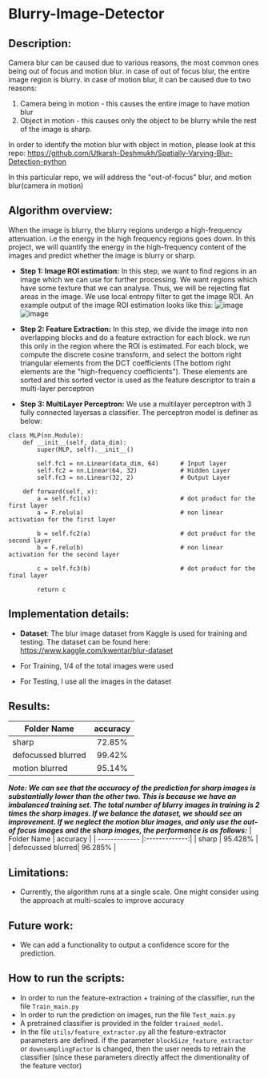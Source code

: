 # Blurry-Image-Detector

## Description:
Camera blur can be caused due to various reasons, the most common ones being out of focus and motion blur.
in case of out of focus blur, the entire image region is blurry.
in case of motion blur, it can be caused due to two reasons:
  1) Camera being in motion - this causes the entire image to have motion blur
  2) Object in motion - this causes only the object to be blurry while the rest of the image is sharp.

In order to identify the motion blur with object in motion, please look at this repo: https://github.com/Utkarsh-Deshmukh/Spatially-Varying-Blur-Detection-python

In this particular repo, we will address the "out-of-focus" blur, and motion blur(camera in motion)

## Algorithm overview:
When the image is blurry, the blurry regions undergo a high-frequency attenuation. i.e the energy in the high frequency regions goes down.
In this project, we will quantify the energy in the high-frequency content of the images and predict whether the image is blurry or sharp.

- **Step 1: Image ROI estimation:** In this step, we want to find regions in an image which we can use for further processing. We want regions which have some texture that we can analyse. Thus, we will be rejecting flat areas in the image. We use local entropy filter to get the image ROI. An example output of the image ROI estimation looks like this:
![image](https://user-images.githubusercontent.com/13918778/149880752-848b48a8-4280-4b49-8458-588850283943.png)
![image](https://user-images.githubusercontent.com/13918778/149881050-03cff68e-1114-4398-a334-d25f3d95605f.png)

- **Step 2: Feature Extraction:** In this step, we divide the image into non overlapping blocks and do a feature extraction for each block. we run this only in the region where the ROI is estimated. For each block, we compute the discrete cosine transform, and select the bottom right triangular elements from the DCT coefficients (The bottom right elements are the "high-frequency coefficients"). These elements are sorted and this sorted vector is used as the feature descriptor to train a multi-layer perceptron

- **Step 3: MultiLayer Perceptron:**  We use a multilayer perceptron with 3 fully connected layersas a classifier. The perceptron model is definer as below:
```
class MLP(nn.Module):
    def __init__(self, data_dim):
        super(MLP, self).__init__()

        self.fc1 = nn.Linear(data_dim, 64)      # Input layer
        self.fc2 = nn.Linear(64, 32)            # Hidden Layer
        self.fc3 = nn.Linear(32, 2)             # Output Layer

    def forward(self, x):
        a = self.fc1(x)                         # dot product for the first layer
        a = F.relu(a)                           # non linear activation for the first layer

        b = self.fc2(a)                         # dot product for the second layer
        b = F.relu(b)                           # non linear activation for the second layer

        c = self.fc3(b)                         # dot product for the final layer

        return c
```

## Implementation details:
 - **Dataset**: The blur image dataset from Kaggle is used for training and testing. The dataset can be found here: https://www.kaggle.com/kwentar/blur-dataset

- For Training, 1/4 of the total images were used
- For Testing, I use all the images in the dataset

## Results:

| Folder Name       | accuracy      | 
| -------------     |:-------------:| 
| sharp             | 72.85% | 
| defocussed blurred| 99.42%  | 
| motion blurred    | 95.14%  | 

***Note: We can see that the accuracy of the prediction for sharp images is substantially lower than the other two. This is because we have an imbalanced training set. The total number of blurry images in training is 2 times the sharp images. If we balance the dataset, we should see an improvement. If we neglect the motion blur images, and only use the out-of focus images and the sharp images, the performance is as follows:***
| Folder Name       | accuracy      | 
| -------------     |:-------------:| 
| sharp             | 95.428% | 
| defocussed blurred| 96.285% | 


## Limitations:
- Currently, the algorithm runs at a single scale. One might consider using the approach at multi-scales to improve accuracy

## Future work:
- We can add a functionality to output a confidence score for the prediction.

## How to run the scripts:
- In order to run the feature-extraction + training of the classifier, run the file `Train_main.py`
- In order to run the prediction on images, run the file `Test_main.py`
- A pretrained classifier is provided in the folder `trained_model`.
- In the file `utils/feature_extractor.py` all the feature-extractor parameters are defined. if the parameter `blockSize_feature_extractor` or `downsamplingFactor` is changed, then the user needs to retrain the classifier (since these parameters directly affect the dimentionality of the feature vector)
